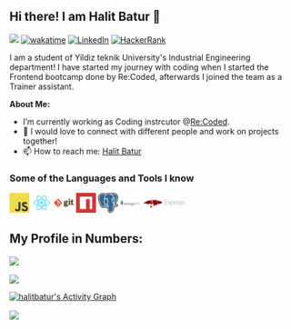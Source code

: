 ## Hi there! I am Halit Batur 👋
![](https://visitor-badge.laobi.icu/badge?page_id=halitbatur)
[![wakatime](https://wakatime.com/badge/user/aca27546-137a-42e1-8e40-7149733ecf88.svg)](https://wakatime.com/@aca27546-137a-42e1-8e40-7149733ecf88)
[![LinkedIn](https://img.shields.io/static/v1?label=LinkedIn&message=Halit&color=181717)](https://www.linkedin.com/in/halit-batur-481253197/)
[![HackerRank](https://img.shields.io/badge/-Hackerrank-181717?style=flat&logo=HackerRank&logoColor=white)](https://www.hackerrank.com/halitfuatbatur)

I am a student of Yildiz teknik University's Industrial Engineering department! I have started my journey with coding when I started the Frontend bootcamp done by Re:Coded, afterwards I joined the team as a Trainer assistant.

  
**About Me:**

- I’m currently working as Coding instrcutor @[Re:Coded](https://www.re-coded.com/).
- 💬 I would love to connect with different people and work on projects together!
- 📫 How to reach me: [Halit Batur](https://www.linkedin.com/in/halit-batur-481253197/)

### Some of the Languages and Tools I know 

<code><img height="35" src="https://raw.githubusercontent.com/github/explore/80688e429a7d4ef2fca1e82350fe8e3517d3494d/topics/javascript/javascript.png"></code>
<code><img height="35" src="https://raw.githubusercontent.com/github/explore/80688e429a7d4ef2fca1e82350fe8e3517d3494d/topics/react/react.png"></code>
<code><img height="35" src="https://raw.githubusercontent.com/github/explore/80688e429a7d4ef2fca1e82350fe8e3517d3494d/topics/git/git.png"></code>
<code><img height="35" src="https://raw.githubusercontent.com/github/explore/80688e429a7d4ef2fca1e82350fe8e3517d3494d/topics/npm/npm.png"></code>
<code><img height="35" src="https://raw.githubusercontent.com/github/explore/80688e429a7d4ef2fca1e82350fe8e3517d3494d/topics/postgresql/postgresql.png"></code>
<code><img height="35" src="https://raw.githubusercontent.com/github/explore/80688e429a7d4ef2fca1e82350fe8e3517d3494d/topics/mongodb/mongodb.png"></code>
<code><img height="35" src="https://raw.githubusercontent.com/github/explore/80688e429a7d4ef2fca1e82350fe8e3517d3494d/topics/mongoose/mongoose.png"></code>
<code><img height="35" src="https://raw.githubusercontent.com/github/explore/80688e429a7d4ef2fca1e82350fe8e3517d3494d/topics/express/express.png"></code>



## My Profile in Numbers: 
<a href="#">
  <img align="center" src="https://github-readme-stats.vercel.app/api?username=halitbatur&show_icons=true&count_private=true&theme=dark&hide_border=true" />
</a>

<a href="#"><img align="center" src="http://github-readme-streak-stats.herokuapp.com?user=halitbatur&theme=dark&date_format=M%20j%5B%2C%20Y%5D&hide_border=true"></a>

<a href="https://github.com/halitbatur/github-readme-activity-graph"><img alt="halitbatur's Activity Graph" src="https://activity-graph.herokuapp.com/graph?username=halitbatur&hide_border=true&theme=react-dark" /></a>

<a href="#">
  <img align="center" src="https://github-readme-stats.vercel.app/api/top-langs/?username=halitbatur&layout=compact&hide=CSS,html&langs_count=3&theme=dark"/>
</a>
